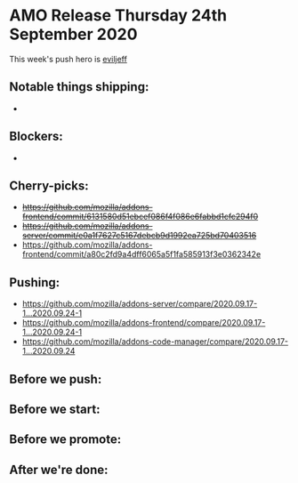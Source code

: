 # AMO Release Thursday 24th September 2020

This week's push hero is [eviljeff](https://github.com/eviljeff)

## Notable things shipping:

-

## Blockers:

-

## Cherry-picks:

- ~~https://github.com/mozilla/addons-frontend/commit/6131580d51ebcef086f4f086e6fabbd1cfc294f0~~
- ~~https://github.com/mozilla/addons-server/commit/e0a1f7627c5167debcb9d1992ea725bd70403516~~
- https://github.com/mozilla/addons-frontend/commit/a80c2fd9a4dff6065a5f1fa585913f3e0362342e

## Pushing:

- https://github.com/mozilla/addons-server/compare/2020.09.17-1...2020.09.24-1
- https://github.com/mozilla/addons-frontend/compare/2020.09.17-1...2020.09.24-1
- https://github.com/mozilla/addons-code-manager/compare/2020.09.17-1...2020.09.24

## Before we push:

## Before we start:

## Before we promote:

## After we're done:
